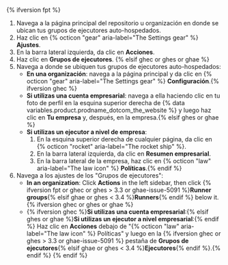{% ifversion fpt %}
1. Navega a la página principal del repositorio u organización en donde se ubican tus grupos de ejecutores auto-hospedados.
2. Haz clic en {% octicon "gear" aria-label="The Settings gear" %} **Ajustes**.
3. En la barra lateral izquierda, da clic en **Acciones**.
4. Haz clic en **Grupos de ejecutores**.
{% elsif ghec or ghes or ghae %}
1. Navega a donde se ubiquen tus grupos de ejecutores auto-hospedados:
   * **En una organización**: navega a la página principal y da clic en {% octicon "gear" aria-label="The Settings gear" %} **Configuración**.{% ifversion ghec %}
   * **Si utilizas una cuenta empresarial**: navega a ella haciendo clic en tu foto de perfil en la esquina superior derecha de {% data variables.product.prodname_dotcom_the_website %} y luego haz clic en **Tu empresa** y, después, en la empresa.{% elsif ghes or ghae %}
   * **Si utilizas un ejecutor a nivel de empresa**:
     1. En la esquina superior derecha de cualquier página, da clic en {% octicon "rocket" aria-label="The rocket ship" %}.
     2. En la barra lateral izquierda, da clic en **Resumen empresarial**.
     3. En la barra lateral de la empresa, haz clic en {% octicon "law" aria-label="The law icon" %} **Políticas**.{% endif %}
2. Navega a los ajustes de los "Grupos de ejecutores":
   * **In an organization**: Click **Actions** in the left sidebar, then click {% ifversion fpt or ghec or ghes > 3.3 or ghae-issue-5091 %}**Runner groups**{% elsif ghae or ghes < 3.4 %}**Runners**{% endif %} below it.{% ifversion ghec or ghes or ghae %}
   * {% ifversion ghec %}**Si utilizas una cuenta empresarial**:{% elsif ghes or ghae %}**Si utilizas un ejecutor a nivel empresarial**:{% endif %} Haz clic en **Acciones** debajo de "{% octicon "law" aria-label="The law icon" %} Políticas" y luego en la {% ifversion ghec or ghes > 3.3 or ghae-issue-5091 %} pestaña de **Grupos de ejecutores**{% elsif ghae or ghes < 3.4 %}**Ejecutores**{% endif %}.{% endif %}
{% endif %}
